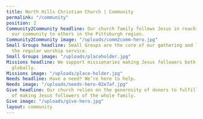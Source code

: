 ```yaml
---
title: North Hills Christian Church | Community
permalink: "/community"
position: 2
Community2Community headline: Our church family follows Jesus in reaching out from
  our community to others in the Pittsburgh region.
Community2Community image: "/uploads/comm2comm-hero.jpg"
Small Groups headline: Small Groups are the core of our gathering and learning outside
  the regular worship service.
Small Groups image: "/uploads/placeholder.jpg"
Missions headline: We support missionaries making Jesus followers both locally and
  globally.
Missions image: "/uploads/place-holder.jpg"
Needs headline: Have a need? We’re here to help.
Needs image: "/uploads/needs-hero-02e7af.jpg"
Give headline: Our church relies on the generosity of donors to fulfill the mission
  of making Jesus followers of the whole family.
Give image: "/uploads/give-hero.jpg"
layout: community
---
```


